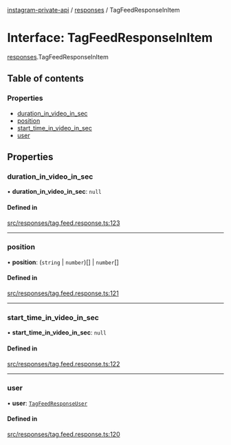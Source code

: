 [instagram-private-api](../../README.md) / [responses](../../modules/responses.md) / TagFeedResponseInItem

# Interface: TagFeedResponseInItem

[responses](../../modules/responses.md).TagFeedResponseInItem

## Table of contents

### Properties

- [duration\_in\_video\_in\_sec](TagFeedResponseInItem.md#duration_in_video_in_sec)
- [position](TagFeedResponseInItem.md#position)
- [start\_time\_in\_video\_in\_sec](TagFeedResponseInItem.md#start_time_in_video_in_sec)
- [user](TagFeedResponseInItem.md#user)

## Properties

### duration\_in\_video\_in\_sec

• **duration\_in\_video\_in\_sec**: ``null``

#### Defined in

[src/responses/tag.feed.response.ts:123](https://github.com/Nerixyz/instagram-private-api/blob/4971f34/src/responses/tag.feed.response.ts#L123)

___

### position

• **position**: (`string` \| `number`)[] \| `number`[]

#### Defined in

[src/responses/tag.feed.response.ts:121](https://github.com/Nerixyz/instagram-private-api/blob/4971f34/src/responses/tag.feed.response.ts#L121)

___

### start\_time\_in\_video\_in\_sec

• **start\_time\_in\_video\_in\_sec**: ``null``

#### Defined in

[src/responses/tag.feed.response.ts:122](https://github.com/Nerixyz/instagram-private-api/blob/4971f34/src/responses/tag.feed.response.ts#L122)

___

### user

• **user**: [`TagFeedResponseUser`](TagFeedResponseUser.md)

#### Defined in

[src/responses/tag.feed.response.ts:120](https://github.com/Nerixyz/instagram-private-api/blob/4971f34/src/responses/tag.feed.response.ts#L120)
